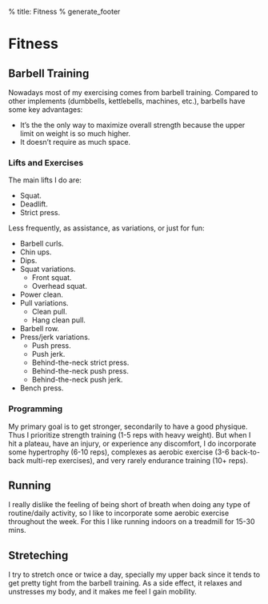 % title: Fitness
% generate_footer

# Fitness

## Barbell Training

Nowadays most of my exercising comes from barbell training. Compared to other implements (dumbbells, kettlebells, machines, etc.), barbells have some key advantages:

* It’s the the only way to maximize overall strength because the upper limit on weight is so much higher.
* It doesn’t require as much space.

### Lifts and Exercises

The main lifts I do are:

* Squat.
* Deadlift.
* Strict press.

Less frequently, as assistance, as variations, or just for fun:

* Barbell curls.
* Chin ups.
* Dips.
* Squat variations.
    * Front squat.
    * Overhead squat.
* Power clean.
* Pull variations.
    * Clean pull.
    * Hang clean pull.
* Barbell row.
* Press/jerk variations.
    * Push press.
    * Push jerk.
    * Behind-the-neck strict press.
    * Behind-the-neck push press.
    * Behind-the-neck push jerk.
* Bench press. 

### Programming

My primary goal is to get stronger, secondarily to have a good physique. Thus I prioritize strength training (1-5 reps with heavy weight). But when I hit a plateau, have an injury, or experience any discomfort, I do incorporate some hypertrophy (6-10 reps), complexes as aerobic exercise (3-6 back-to-back multi-rep exercises), and very rarely endurance training (10+ reps).

## Running

I really dislike the feeling of being short of breath when doing any type of routine/daily activity, so I like to incorporate some aerobic exercise throughout the week. For this I like running indoors on a treadmill for 15-30 mins.

## Streteching

I try to stretch once or twice a day, specially my upper back since it tends to get pretty tight from the barbell training. As a side effect, it relaxes and unstresses my body, and it makes me feel I gain mobility.
